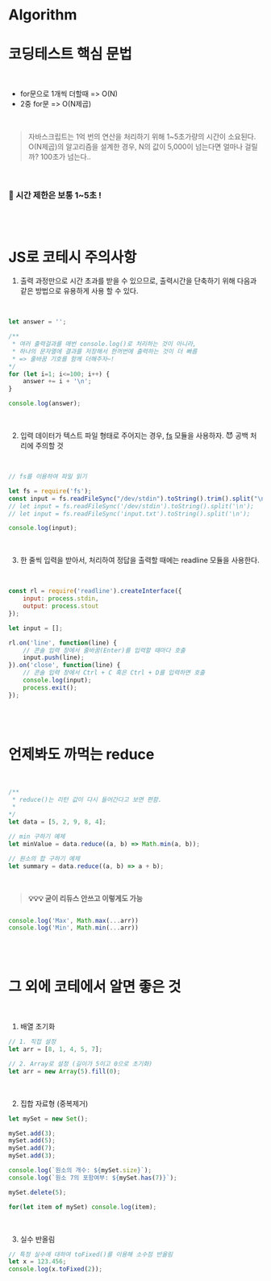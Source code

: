 # Algorithm

# 코딩테스트 핵심 문법

<br/>

- for문으로 1개씩 더할때 => O(N)
- 2중 for문 => O(N제곱)

<br/>

> 자바스크립트는 1억 번의 연산을 처리하기 위해 1~5초가량의 시간이 소요된다. O(N제곱)의 알고리즘을 설계한 경우, N의 값이 5,000이 넘는다면 얼마나 걸릴까? 100초가 넘는다..

<br/>

### 🔎 시간 제한은 보통 1~5초 !

<br/><br/>

# JS로 코테시 주의사항

1.  출력 과정만으로 시간 초과를 받을 수 있으므로, 출력시간을 단축하기 위해 다음과 같은 방법으로 유용하게 사용 할 수 있다.

<br/>

```javaScript
let answer = '';

/**
 * 여러 출력걸과를 매번 console.log()로 처리하는 것이 아니라,
 * 하나의 문자열에 결과를 저장해서 한꺼번에 출력하는 것이 더 빠름
 * => 줄바꿈 기호를 함께 더해주자~!
*/
for (let i=1; i<=100; i++) {
    answer += i + '\n';
}

console.log(answer);
```

<br/>

2. 입력 데이터가 텍스트 파일 형태로 주어지는 경우, <u>fs</u> 모듈을 사용하자.
😈 공백 처리에 주의할 것

<br/>

```javaScript
// fs를 이용하여 파일 읽기

let fs = require('fs');
const input = fs.readFileSync("/dev/stdin").toString().trim().split("\n");  // 😈 공백 처리에 주의할 것
// let input = fs.readFileSync('/dev/stdin').toString().split('\n');
// let input = fs.readFileSync('input.txt').toString().split('\n');

console.log(input);
```

<br/>

3. 한 줄씩 입력을 받아서, 처리하여 정답을 출력할 때에는 readline 모듈을 사용한다.

<br/>

```javaScript
const rl = require('readline').createInterface({
    input: process.stdin,
    output: process.stout
});

let input = [];

rl.on('line', function(line) {
    // 콘솔 입력 창에서 줄바꿈(Enter)를 입력할 때마다 호출
    input.push(line);
}).on('close', function(line) {
    // 콘솔 입력 창에서 Ctrl + C 혹은 Ctrl + D를 입력하면 호출
    console.log(input);
    process.exit();
});
```

<br/><br/>

# 언제봐도 까먹는 reduce

<br/>

```javaScript
/**
 * reduce()는 리턴 값이 다시 들어간다고 보면 편함.
 *
*/
let data = [5, 2, 9, 8, 4];

// min 구하기 예제
let minValue = data.reduce((a, b) => Math.min(a, b));

// 원소의 합 구하기 예제
let summary = data.reduce((a, b) => a + b);
```
<br/>

> <b>💡💡💡 굳이 리듀스 안쓰고 이렇게도 가능</b>
```javaScript

console.log('Max', Math.max(...arr))
console.log('Min', Math.min(...arr))

```

<br/><br/>

# 그 외에 코테에서 알면 좋은 것

<br/>

1. 배열 초기화

```javaScript
// 1. 직접 설정
let arr = [8, 1, 4, 5, 7];

// 2. Array로 설정 (길이가 5이고 0으로 초기화)
let arr = new Array(5).fill(0);
```

<br/>

2. 집합 자료형 (중복제거)

```javaScript
let mySet = new Set();

mySet.add(3);
mySet.add(5);
mySet.add(7);
mySet.add(3);

console.log(`원소의 개수: ${mySet.size}`);
console.log(`원소 7의 포함여부: ${mySet.has(7)}`);

mySet.delete(5);

for(let item of mySet) console.log(item);
```

<br/>

3. 실수 반올림

```javaScript
// 특정 실수에 대하여 toFixed()를 이용해 소수점 반올림
let x = 123.456;
console.log(x.toFixed(2));
```
